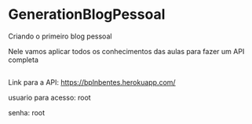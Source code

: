 # GenerationBlogPessoal
Criando o primeiro blog pessoal

Nele vamos aplicar todos os conhecimentos das aulas para fazer um API completa
##
Link para a API: https://bplnbentes.herokuapp.com/

<p>usuario para acesso: root</p>
<p>senha: root</p>
